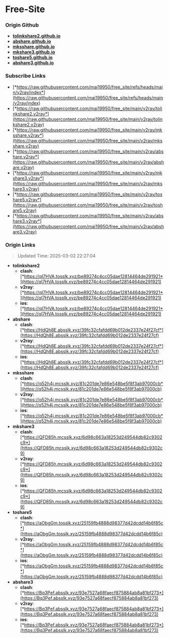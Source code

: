 # Free-Site

### Origin Github

- [**tolinkshare2.github.io**](https://github.com/tolinkshare2/tolinkshare2.github.io)
- [**abshare.github.io**](https://github.com/abshare/abshare.github.io)
- [**mksshare.github.io**](https://github.com/mksshare/mksshare.github.io)
- [**mkshare3.github.io**](https://github.com/mkshare3/mkshare3.github.io)
- [**toshare5.github.io**](https://github.com/toshare5/toshare5.github.io)
- [**abshare3.github.io**](https://github.com/abshare3/abshare3.github.io)

### Subscribe Links

- [*https://raw.githubusercontent.com/mai19950/free_site/refs/heads/main/v2ray/index*](https://raw.githubusercontent.com/mai19950/free_site/refs/heads/main/v2ray/index)
- [*https://raw.githubusercontent.com/mai19950/free_site/main/v2ray/tolinkshare2.v2ray*](https://raw.githubusercontent.com/mai19950/free_site/main/v2ray/tolinkshare2.v2ray)
- [*https://raw.githubusercontent.com/mai19950/free_site/main/v2ray/mksshare.v2ray*](https://raw.githubusercontent.com/mai19950/free_site/main/v2ray/mksshare.v2ray)
- [*https://raw.githubusercontent.com/mai19950/free_site/main/v2ray/abshare.v2ray*](https://raw.githubusercontent.com/mai19950/free_site/main/v2ray/abshare.v2ray)
- [*https://raw.githubusercontent.com/mai19950/free_site/main/v2ray/mkshare3.v2ray*](https://raw.githubusercontent.com/mai19950/free_site/main/v2ray/mkshare3.v2ray)
- [*https://raw.githubusercontent.com/mai19950/free_site/main/v2ray/toshare5.v2ray*](https://raw.githubusercontent.com/mai19950/free_site/main/v2ray/toshare5.v2ray)
- [*https://raw.githubusercontent.com/mai19950/free_site/main/v2ray/abshare3.v2ray*](https://raw.githubusercontent.com/mai19950/free_site/main/v2ray/abshare3.v2ray)

### Origin Links

> Updated Time: 2025-03-02 22:27:04

- **tolinkshare2**
  - **clash**: [*https://qI7HVA.tosslk.xyz/be89274c4cc05dae12814464de291921*](https://qI7HVA.tosslk.xyz/be89274c4cc05dae12814464de291921)
  - **v2ray**: [*https://qI7HVA.tosslk.xyz/be89274c4cc05dae12814464de291921*](https://qI7HVA.tosslk.xyz/be89274c4cc05dae12814464de291921)
  - **ios**: [*https://qI7HVA.tosslk.xyz/be89274c4cc05dae12814464de291921*](https://qI7HVA.tosslk.xyz/be89274c4cc05dae12814464de291921)
- **abshare**
  - **clash**: [*https://HdQh8E.absslk.xyz/39fc32cfafdd69b012de2337e24f27cf*](https://HdQh8E.absslk.xyz/39fc32cfafdd69b012de2337e24f27cf)
  - **v2ray**: [*https://HdQh8E.absslk.xyz/39fc32cfafdd69b012de2337e24f27cf*](https://HdQh8E.absslk.xyz/39fc32cfafdd69b012de2337e24f27cf)
  - **ios**: [*https://HdQh8E.absslk.xyz/39fc32cfafdd69b012de2337e24f27cf*](https://HdQh8E.absslk.xyz/39fc32cfafdd69b012de2337e24f27cf)
- **mksshare**
  - **clash**: [*https://q52h4j.mcsslk.xyz/81c201de7e86e548be5f8f3ab97000cb*](https://q52h4j.mcsslk.xyz/81c201de7e86e548be5f8f3ab97000cb)
  - **v2ray**: [*https://q52h4j.mcsslk.xyz/81c201de7e86e548be5f8f3ab97000cb*](https://q52h4j.mcsslk.xyz/81c201de7e86e548be5f8f3ab97000cb)
  - **ios**: [*https://q52h4j.mcsslk.xyz/81c201de7e86e548be5f8f3ab97000cb*](https://q52h4j.mcsslk.xyz/81c201de7e86e548be5f8f3ab97000cb)
- **mkshare3**
  - **clash**: [*https://QFD85h.mcsslk.xyz/6d98c663a18253d249544db82c9302c9*](https://QFD85h.mcsslk.xyz/6d98c663a18253d249544db82c9302c9)
  - **v2ray**: [*https://QFD85h.mcsslk.xyz/6d98c663a18253d249544db82c9302c9*](https://QFD85h.mcsslk.xyz/6d98c663a18253d249544db82c9302c9)
  - **ios**: [*https://QFD85h.mcsslk.xyz/6d98c663a18253d249544db82c9302c9*](https://QFD85h.mcsslk.xyz/6d98c663a18253d249544db82c9302c9)
- **toshare5**
  - **clash**: [*https://aObgGm.tosslk.xyz/25159fb4888d98377d42dcdd14b6f85c*](https://aObgGm.tosslk.xyz/25159fb4888d98377d42dcdd14b6f85c)
  - **v2ray**: [*https://aObgGm.tosslk.xyz/25159fb4888d98377d42dcdd14b6f85c*](https://aObgGm.tosslk.xyz/25159fb4888d98377d42dcdd14b6f85c)
  - **ios**: [*https://aObgGm.tosslk.xyz/25159fb4888d98377d42dcdd14b6f85c*](https://aObgGm.tosslk.xyz/25159fb4888d98377d42dcdd14b6f85c)
- **abshare3**
  - **clash**: [*https://Bq3Pef.absslk.xyz/93e7527a68faecf875884ab8a81bf273*](https://Bq3Pef.absslk.xyz/93e7527a68faecf875884ab8a81bf273)
  - **v2ray**: [*https://Bq3Pef.absslk.xyz/93e7527a68faecf875884ab8a81bf273*](https://Bq3Pef.absslk.xyz/93e7527a68faecf875884ab8a81bf273)
  - **ios**: [*https://Bq3Pef.absslk.xyz/93e7527a68faecf875884ab8a81bf273*](https://Bq3Pef.absslk.xyz/93e7527a68faecf875884ab8a81bf273)
